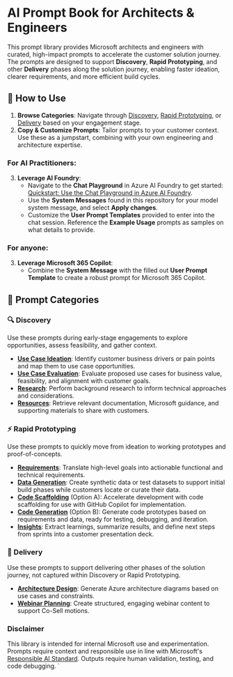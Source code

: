 # AI Prompt Book for Architects & Engineers

This prompt library provides Microsoft architects and engineers with curated, high-impact prompts to accelerate the customer solution journey. The prompts are designed to support **Discovery**, **Rapid Prototyping**, and other **Delivery** phases along the solution journey, enabling faster ideation, clearer requirements, and more efficient build cycles.

## 🧭 How to Use
1. **Browse Categories**: Navigate through [Discovery](discovery/), [Rapid Prototyping](rapid-prototyping/), or [Delivery](delivery/) based on your engagement stage.
2. **Copy & Customize Prompts**: Tailor prompts to your customer context. Use these as a jumpstart, combining with your own engineering and architecture expertise.

### For **AI Practitioners**:
3. **Leverage AI Foundry**: 
    - Navigate to the **Chat Playground** in Azure AI Foundry to get started: [Quickstart: Use the Chat Playground in Azure AI Foundry](https://learn.microsoft.com/en-us/azure/ai-foundry/quickstarts/get-started-playground). 
    - Use the **System Messages** found in this repository for your model system message, and select **Apply changes**. 
    - Customize the **User Prompt Templates** provided to enter into the chat session. Reference the **Example Usage** prompts as samples on what details to provide.

### For **anyone**:
3. **Leverage Microsoft 365 Copilot**:
    - Combine the **System Message** with the filled out **User Prompt Template** to create a robust prompt for Microsoft 365 Copilot.

## 📁 Prompt Categories

### 🔍 Discovery
Use these prompts during early-stage engagements to explore opportunities, assess feasibility, and gather context.

- [**Use Case Ideation**](discovery/1-use-case-ideation.md): Identify customer business drivers or pain points and map them to use case opportunities.
- [**Use Case Evaluation**](discovery/2-use-case-evaluation.md): Evaluate proposed use cases for business value, feasibility, and alignment with customer goals.
- [**Research**](discovery/3-research.md): Perform background research to inform technical approaches and considerations.
- [**Resources**](discovery/4-resources.md): Retrieve relevant documentation, Microsoft guidance, and supporting materials to share with customers.

### ⚡ Rapid Prototyping 
Use these prompts to quickly move from ideation to working prototypes and proof-of-concepts.

- [**Requirements**](rapid-prototyping/1-requirements.md): Translate high-level goals into actionable functional and technical requirements.
- [**Data Generation**](rapid-prototyping/2-data-generation.md): Create synthetic data or test datasets to support initial build phases while customers locate or curate their data.
- [**Code Scaffolding**](rapid-prototyping/3a-code-scaffolding.md) (Option A): Accelerate development with code scaffolding for use with GitHub Copilot for implementation.
- [**Code Generation**](rapid-prototyping/3b-code-generation.md) (Option B): Generate code prototypes based on requirements and data, ready for testing, debugging, and iteration.
- [**Insights**](rapid-prototyping/4-insights-presentation.md): Extract learnings, summarize results, and define next steps from sprints into a customer presentation deck.

### 🚚 Delivery
Use these prompts to support delivering other phases of the solution journey, not captured within Discovery or Rapid Prototyping.
- [**Architecture Design**](delivery/architecture-design.md): Generate Azure architecture diagrams based on use cases and constraints.
- [**Webinar Planning**](delivery/webinar-planning.md): Create structured, engaging webinar content to support Co-Sell motions.


### Disclaimer
This library is intended for internal Microsoft use and experimentation. Prompts require context and responsible use in line with Microsoft's [Responsible AI Standard](https://www.microsoft.com/ai/responsible-ai). Outputs require human validation, testing, and code debugging.
`